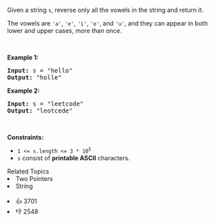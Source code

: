 <p>Given a string <code>s</code>, reverse only all the vowels in the string and return it.</p>

<p>The vowels are <code>'a'</code>, <code>'e'</code>, <code>'i'</code>, <code>'o'</code>, and <code>'u'</code>, and they can appear in both lower and upper cases, more than once.</p>

<p>&nbsp;</p> 
<p><strong class="example">Example 1:</strong></p> 
<pre><strong>Input:</strong> s = "hello"
<strong>Output:</strong> "holle"
</pre>
<p><strong class="example">Example 2:</strong></p> 
<pre><strong>Input:</strong> s = "leetcode"
<strong>Output:</strong> "leotcede"
</pre> 
<p>&nbsp;</p> 
<p><strong>Constraints:</strong></p>

<ul> 
 <li><code>1 &lt;= s.length &lt;= 3 * 10<sup>5</sup></code></li> 
 <li><code>s</code> consist of <strong>printable ASCII</strong> characters.</li> 
</ul>

<div><div>Related Topics</div><div><li>Two Pointers</li><li>String</li></div></div><br><div><li>👍 3701</li><li>👎 2548</li></div>